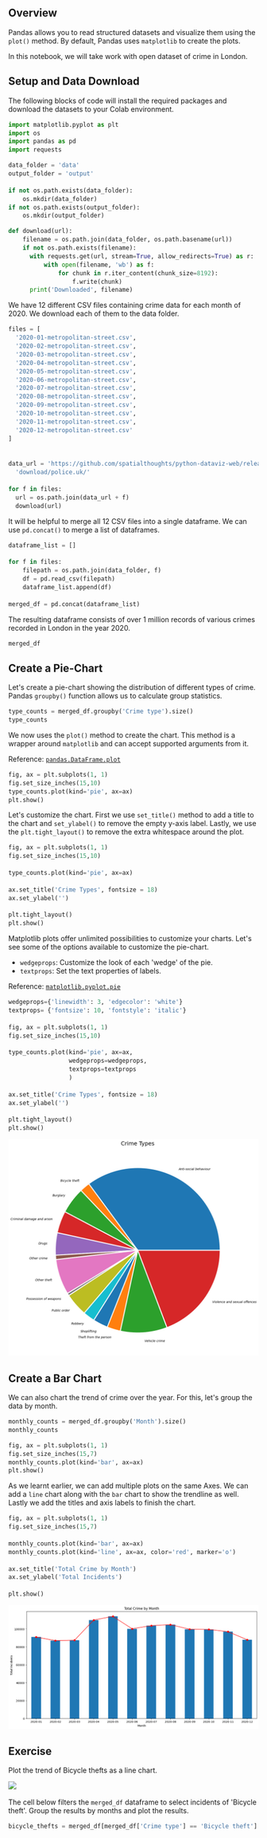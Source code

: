 ## Overview

Pandas allows you to read structured datasets and visualize them using the `plot()` method. By default, Pandas uses `matplotlib` to create the plots.

In this notebook, we will take work with open dataset of crime in London.

## Setup and Data Download

The following blocks of code will install the required packages and download the datasets to your Colab environment.


```python
import matplotlib.pyplot as plt
import os
import pandas as pd
import requests
```


```python
data_folder = 'data'
output_folder = 'output'

if not os.path.exists(data_folder):
    os.mkdir(data_folder)
if not os.path.exists(output_folder):
    os.mkdir(output_folder)
```


```python
def download(url):
    filename = os.path.join(data_folder, os.path.basename(url))
    if not os.path.exists(filename):
      with requests.get(url, stream=True, allow_redirects=True) as r:
          with open(filename, 'wb') as f:
              for chunk in r.iter_content(chunk_size=8192):
                  f.write(chunk)
      print('Downloaded', filename)
```

We have 12 different CSV files containing crime data for each month of 2020. We download each of them to the data folder.


```python
files = [
  '2020-01-metropolitan-street.csv',
  '2020-02-metropolitan-street.csv',
  '2020-03-metropolitan-street.csv',
  '2020-04-metropolitan-street.csv',
  '2020-05-metropolitan-street.csv',
  '2020-06-metropolitan-street.csv',
  '2020-07-metropolitan-street.csv',
  '2020-08-metropolitan-street.csv',
  '2020-09-metropolitan-street.csv',
  '2020-10-metropolitan-street.csv',
  '2020-11-metropolitan-street.csv',
  '2020-12-metropolitan-street.csv'
]


data_url = 'https://github.com/spatialthoughts/python-dataviz-web/releases/' \
  'download/police.uk/'

for f in files:
  url = os.path.join(data_url + f)
  download(url)

```

It will be helpful to merge all 12 CSV files into a single dataframe. We can use `pd.concat()` to merge a list of dataframes.


```python
dataframe_list = []

for f in files:
    filepath = os.path.join(data_folder, f)
    df = pd.read_csv(filepath)
    dataframe_list.append(df)

merged_df = pd.concat(dataframe_list)
```

The resulting dataframe consists of over 1 million records of various crimes recorded in London in the year 2020.


```python
merged_df
```

## Create a Pie-Chart

Let's create a pie-chart showing the distribution of different types of crime. Pandas `groupby()` function allows us to calculate group statistics.


```python
type_counts = merged_df.groupby('Crime type').size()
type_counts
```

We now uses the `plot()` method to create the chart. This method is a wrapper around `matplotlib` and can accept supported arguments from it.

Reference: [`pandas.DataFrame.plot`](https://pandas.pydata.org/docs/reference/api/pandas.DataFrame.plot.html)


```python
fig, ax = plt.subplots(1, 1)
fig.set_size_inches(15,10)
type_counts.plot(kind='pie', ax=ax)
plt.show()
```

Let's customize the chart. First we use `set_title()` method to add a title to the chart and `set_ylabel()` to remove the empty y-axis label. Lastly, we use the `plt.tight_layout()` to remove the extra whitespace around the plot.


```python
fig, ax = plt.subplots(1, 1)
fig.set_size_inches(15,10)

type_counts.plot(kind='pie', ax=ax)

ax.set_title('Crime Types', fontsize = 18)
ax.set_ylabel('')

plt.tight_layout()
plt.show()
```

Matplotlib plots offer unlimited possibilities to customize your charts. Let's see some of the options available to customize the pie-chart.

* `wedgeprops`: Customize the look of each 'wedge' of the pie.
* `textprops`: Set the text properties of labels.

Reference: [`matplotlib.pyplot.pie`](https://matplotlib.org/stable/api/_as_gen/matplotlib.pyplot.pie.html)


```python
wedgeprops={'linewidth': 3, 'edgecolor': 'white'}
textprops= {'fontsize': 10, 'fontstyle': 'italic'}

fig, ax = plt.subplots(1, 1)
fig.set_size_inches(15,10)

type_counts.plot(kind='pie', ax=ax,
                 wedgeprops=wedgeprops,
                 textprops=textprops
                 )

ax.set_title('Crime Types', fontsize = 18)
ax.set_ylabel('')

plt.tight_layout()
plt.show()

```


    
![](python-dataviz-output/02_creating_charts_files/02_creating_charts_19_0.png)
    


## Create a Bar Chart

We can also chart the trend of crime over the year. For this, let's group the data by month.


```python
monthly_counts = merged_df.groupby('Month').size()
monthly_counts
```


```python
fig, ax = plt.subplots(1, 1)
fig.set_size_inches(15,7)
monthly_counts.plot(kind='bar', ax=ax)
plt.show()
```

As we learnt earlier, we can add multiple plots on the same Axes. We can add a `line` chart along with the `bar` chart to show the trendline as well. Lastly we add the titles and axis labels to finish the chart.


```python
fig, ax = plt.subplots(1, 1)
fig.set_size_inches(15,7)

monthly_counts.plot(kind='bar', ax=ax)
monthly_counts.plot(kind='line', ax=ax, color='red', marker='o')

ax.set_title('Total Crime by Month')
ax.set_ylabel('Total Incidents')

plt.show()
```


    
![](python-dataviz-output/02_creating_charts_files/02_creating_charts_24_0.png)
    


## Exercise

Plot the trend of Bicycle thefts as a line chart.

<img src='https://courses.spatialthoughts.com/images/python_dataviz/bicycle_thefts.png' width=800/>

 The cell below filters the `merged_df` dataframe to select incidents of 'Bicycle theft'. Group the results by months and plot the results.


```python
bicycle_thefts = merged_df[merged_df['Crime type'] == 'Bicycle theft']
```

